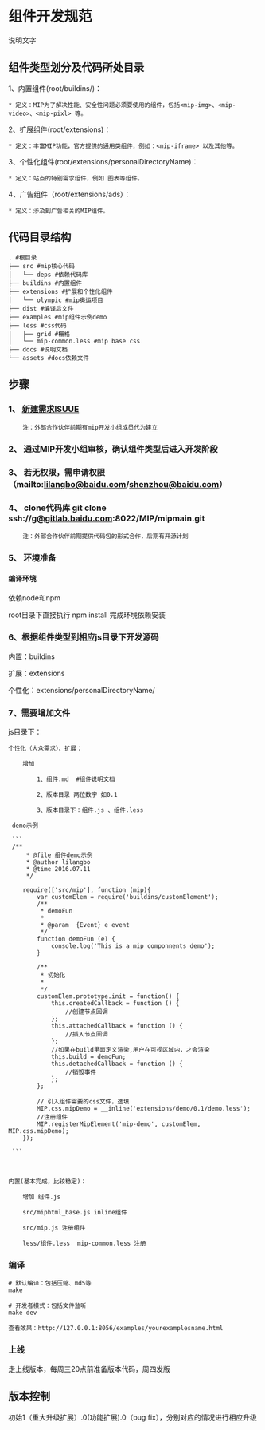 # 组件开发规范

说明文字

## 组件类型划分及代码所处目录

1、内置组件(root/buildins/)：
	
	* 定义：MIP为了解决性能、安全性问题必须要使用的组件，包括<mip-img>、<mip-video>、<mip-pixl> 等。

2、扩展组件(root/extensions)：
	
	* 定义：丰富MIP功能，官方提供的通用类组件，例如：<mip-iframe> 以及其他等。

3、个性化组件(root/extensions/personalDirectoryName)：

	* 定义：站点的特别需求组件，例如 图表等组件。

4、广告组件（root/extensions/ads）：

	* 定义：涉及到广告相关的MIP组件。

## 代码目录结构
```
. #根目录
├── src #mip核心代码
│   └── deps #依赖代码库
├── buildins #内置组件
├── extensions #扩展和个性化组件
│   └── olympic #mip奥运项目
├── dist #编译后文件
├── examples #mip组件示例demo
├── less #css代码
│   ├── grid #栅格
│   └── mip-common.less #mip base css
├── docs #说明文档
└── assets #docs依赖文件
```

## 步骤

### 1、 [新建需求ISUUE](http://gitlab.baidu.com/MIP/mipmain/issues)

        注：外部合作伙伴前期有mip开发小组成员代为建立

### 2、 通过MIP开发小组审核，确认组件类型后进入开发阶段

### 3、 若无权限，需申请权限（mailto:lilangbo@baidu.com/shenzhou@baidu.com）

### 4、 clone代码库 git clone ssh://g@gitlab.baidu.com:8022/MIP/mipmain.git 
        
        注：外部合作伙伴前期提供代码包的形式合作，后期有开源计划

### 5、 环境准备

#### 编译环境

依赖node和npm

root目录下直接执行 npm install 完成环境依赖安装


### 6、根据组件类型到相应js目录下开发源码

内置：buildins

扩展：extensions

个性化：extensions/personalDirectoryName/
    
### 7、需要增加文件

js目录下：
    
    个性化（大众需求）、扩展： 
        
        增加 

	        1、组件.md  #组件说明文档
	        
	        2、版本目录 两位数字 如0.1

	        3、版本目录下：组件.js 、组件.less 

	 demo示例
	        
	 ```
	 /**
		 * @file 组件demo示例
		 * @author lilangbo
		 * @time 2016.07.11
		 */

		require(['src/mip'], function (mip){
		    var customElem = require('buildins/customElement');
		    /**
		     * demoFun
		     *
		     * @param  {Event} e event
		     */
		    function demoFun (e) {
		        console.log('This is a mip componnents demo');
		    }

		    /**
		     * 初始化
		     *
		     */
		    customElem.prototype.init = function() {
		        this.createdCallback = function () {
		            //创建节点回调
		        };
		        this.attachedCallback = function () {
		            //插入节点回调
		        };
		        //如果在build里面定义渲染,用户在可视区域内，才会渲染
		        this.build = demoFun;
		        this.detachedCallback = function () {
		            //销毁事件
		        };
		    };

		    // 引入组件需要的css文件，选填
		    MIP.css.mipDemo = __inline('extensions/demo/0.1/demo.less');
		    //注册组件
		    MIP.registerMipElement('mip-demo', customElem, MIP.css.mipDemo);
		});

	 ```



    内置(基本完成，比较稳定)：

        增加 组件.js  

        src/miphtml_base.js inline组件  

        src/mip.js 注册组件

        less/组件.less  mip-common.less 注册



### 编译

```
# 默认编译：包括压缩、md5等
make

# 开发者模式：包括文件监听
make dev

查看效果：http://127.0.0.1:8056/examples/yourexamplesname.html
```

### 上线

走上线版本，每周三20点前准备版本代码，周四发版

## 版本控制

初始1（重大升级扩展）.0(功能扩展).0（bug fix），分别对应的情况进行相应升级
